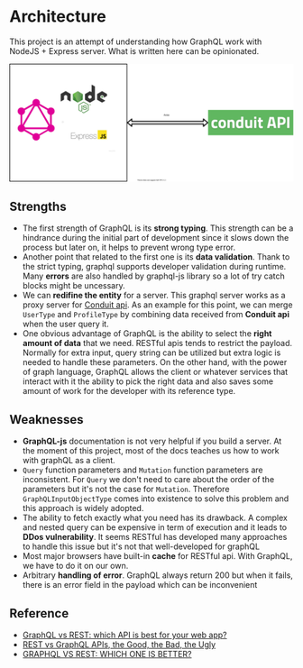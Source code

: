 # Architecture
This project is an attempt of understanding how GraphQL work with NodeJS + Express server. What is written here can be opinionated.

![architect-image](./architect.svg)

## Strengths
 - The first strength of GraphQL is its **strong typing**. This strength can be a hindrance during the initial part of development since it slows down the process but later on, it helps to prevent wrong type error.
 - Another point that related to the first one is its **data validation**. Thank to the strict typing, graphql supports developer validation during runtime. Many **errors** are also handled by graphql-js library so a lot of try catch blocks might be uncessary.
 - We can **redifine the entity** for a server. This graphql server works as a proxy server for [Conduit api](https://github.com/gothinkster/realworld-starter-kit/blob/master/FRONTEND_INSTRUCTIONS.md). As an example for this point, we can merge `UserType` and `ProfileType` by combining data received from **Conduit api** when the user query it.
 - One obvious advantage of GraphQL is the ability to select the **right amount of data** that we need. RESTful apis tends to restrict the payload. Normally for extra input, query string can be utilized but extra logic is needed to handle these parameters. On the other hand, with the power of graph language, GraphQL allows the client or whatever services that interact with it the ability to pick the right data and also saves some amount of work for the developer with its reference type.

## Weaknesses
- **GraphQL-js** documentation is not very helpful if you build a server. At the moment of this project, most of the docs teaches us how to work with graphQL as a client.
- `Query` function parameters and `Mutation` function parameters are inconsistent. For `Query` we don't need to care about the order of the parameters but it's not the case for `Mutation`. Therefore `GraphQLInputObjectType` comes into existence to solve this problem and this approach is widely adopted.
- The ability to fetch exactly what you need has its drawback. A complex and nested query can be expensive in term of execution and it leads to **DDos vulnerability**. It seems RESTful has developed many approaches to handle this issue but it's not that well-developed for graphQL
- Most major browsers have built-in **cache** for RESTful api. With GraphQL, we have to do it on our own.
- Arbitrary **handling of error**. GraphQL always return 200 but when it fails, there is an error field in the payload which can be inconvenient

## Reference
- [GraphQL vs REST: which API is best for your web app?](https://www.sanity.io/guides/graphql-vs-rest-api-comparison)
- [REST vs GraphQL APIs, the Good, the Bad, the Ugly](https://www.moesif.com/blog/technical/graphql/REST-vs-GraphQL-APIs-the-good-the-bad-the-ugly/)
- [GRAPHQL VS REST: WHICH ONE IS BETTER?](https://www.imaginarycloud.com/blog/graphql-vs-rest/#RESTgood)